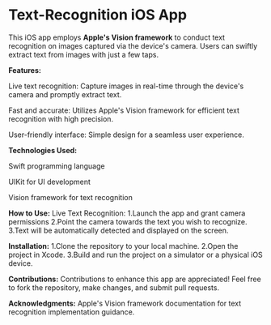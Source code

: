 # Text-Recognition iOS App
 
This iOS app employs **Apple's Vision framework** to conduct text recognition on images captured via the device's camera. Users can swiftly extract text from images with just a few taps.

**Features:**

Live text recognition: Capture images in real-time through the device's camera and promptly extract text.

Fast and accurate: Utilizes Apple's Vision framework for efficient text recognition with high precision.

User-friendly interface: Simple design for a seamless user experience.

**Technologies Used:**

Swift programming language

UIKit for UI development

Vision framework for text recognition

**How to Use:**
Live Text Recognition:
1.Launch the app and grant camera permissions
2.Point the camera towards the text you wish to recognize.
3.Text will be automatically detected and displayed on the screen.

**Installation:**
1.Clone the repository to your local machine.
2.Open the project in Xcode.
3.Build and run the project on a simulator or a physical iOS device.

**Contributions:**
Contributions to enhance this app are appreciated! Feel free to fork the repository, make changes, and submit pull requests.

**Acknowledgments:**
Apple's Vision framework documentation for text recognition implementation guidance.
